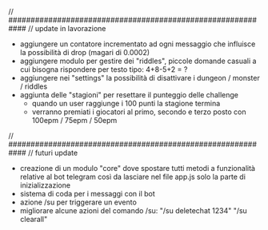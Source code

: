 
// ############################################################
// update in lavorazione

- aggiungere un contatore incrementato ad ogni messaggio che influisce la possibilità di drop (magari di 0.0002)
- aggiungere modulo per gestire dei "riddles", piccole domande casuali a cui bisogna rispondere per testo tipo: 4+8-5+2 = ?
- aggiungere nei "settings" la possibilità di disattivare i dungeon / monster / riddles
- aggiunta delle "stagioni" per resettare il punteggio delle challenge
  - quando un user raggiunge i 100 punti la stagione termina
  - verranno premiati i giocatori al primo, secondo e terzo posto con 100epm / 75epm / 50epm 

// ############################################################
// futuri update

- creazione di un modulo "core" dove spostare tutti metodi a funzionalità relative al bot telegram 
  così da lasciare nel file app.js solo la parte di inizializzazione 
- sistema di coda per i messaggi con il bot
- azione /su per triggerare un evento
- migliorare alcune azioni del comando /su:  "/su deletechat 1234" "/su clearall"